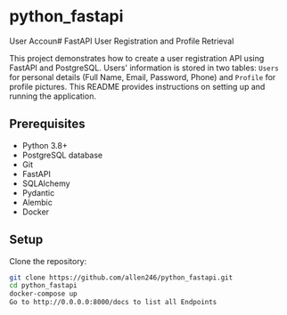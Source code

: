 # python_fastapi
User Accoun# FastAPI User Registration and Profile Retrieval

This project demonstrates how to create a user registration API using FastAPI and PostgreSQL. Users' information is stored in two tables: `Users` for personal details (Full Name, Email, Password, Phone) and `Profile` for profile pictures. 
This README provides instructions on setting up and running the application.

## Prerequisites

- Python 3.8+
- PostgreSQL database
- Git
- FastAPI
- SQLAlchemy
- Pydantic
- Alembic
- Docker

## Setup

Clone the repository:
   ```bash
   git clone https://github.com/allen246/python_fastapi.git
   cd python_fastapi
   docker-compose up
   Go to http://0.0.0.0:8000/docs to list all Endpoints

